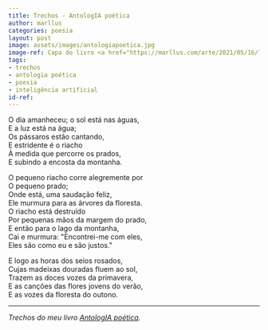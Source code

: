 ```yaml
---
title: Trechos - AntologIA poética
author: marllus
categories: poesia
layout: post
image: assets/images/antologiapoetica.jpg
image-ref: Capa do livro <a href="https://marllus.com/arte/2021/05/16/livro-antologia-poetica.html">AntologIA poética</a>
tags:
- trechos
- antologia poética
- poesia
- inteligência artificial
id-ref:
---
```


O dia amanheceu; o sol está nas águas,<br>
E a luz está na água;<br>
Os pássaros estão cantando,<br>
E estridente é o riacho<br>
À medida que percorre os prados,<br>
E subindo a encosta da montanha.<br>
 
O pequeno riacho corre alegremente por<br>
O pequeno prado;<br>
Onde está, uma saudação feliz,<br>
Ele murmura para as árvores da floresta.<br>
O riacho está destruído<br>
Por pequenas mãos da margem do prado,<br>
E então para o lago da montanha,<br>
Cai e murmura: "Encontrei-me com eles,<br>
Eles são como eu e são justos."<br>
 
E logo as horas dos seios rosados,<br>
Cujas madeixas douradas fluem ao sol,<br>
Trazem as doces vozes da primavera,<br>
E as canções das flores jovens do verão,<br>
E as vozes da floresta do outono.<br>

----
*Trechos do meu livro [AntologIA poética](https://marllus.com/arte/2021/05/16/livro-antologia-poetica.html).*
